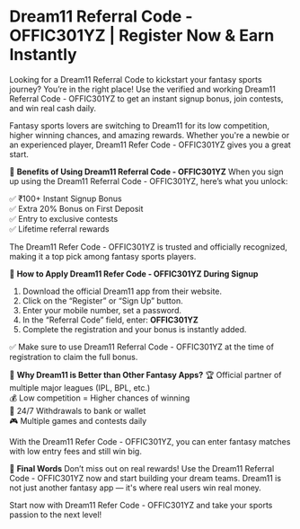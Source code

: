
# Dream11 Referral Code - OFFIC301YZ | Register Now & Earn Instantly

Looking for a Dream11 Referral Code to kickstart your fantasy sports journey? You’re in the right place! Use the verified and working Dream11 Referral Code - OFFIC301YZ to get an instant signup bonus, join contests, and win real cash daily.

Fantasy sports lovers are switching to Dream11 for its low competition, higher winning chances, and amazing rewards. Whether you're a newbie or an experienced player, Dream11 Refer Code - OFFIC301YZ gives you a great start.

🎁 **Benefits of Using Dream11 Referral Code - OFFIC301YZ**
When you sign up using the Dream11 Referral Code - OFFIC301YZ, here’s what you unlock:

✅ ₹100+ Instant Signup Bonus  
✅ Extra 20% Bonus on First Deposit  
✅ Entry to exclusive contests  
✅ Lifetime referral rewards

The Dream11 Refer Code - OFFIC301YZ is trusted and officially recognized, making it a top pick among fantasy sports players.

🔗 **How to Apply Dream11 Refer Code - OFFIC301YZ During Signup**

1. Download the official Dream11 app from their website.
2. Click on the “Register” or “Sign Up” button.
3. Enter your mobile number, set a password.
4. In the “Referral Code” field, enter: **OFFIC301YZ**
5. Complete the registration and your bonus is instantly added.

✅ Make sure to use Dream11 Referral Code - OFFIC301YZ at the time of registration to claim the full bonus.

💸 **Why Dream11 is Better than Other Fantasy Apps?**
🏆 Official partner of multiple major leagues (IPL, BPL, etc.)  
💰 Low competition = Higher chances of winning  
🔄 24/7 Withdrawals to bank or wallet  
🎮 Multiple games and contests daily

With the Dream11 Refer Code - OFFIC301YZ, you can enter fantasy matches with low entry fees and still win big.

📌 **Final Words**
Don’t miss out on real rewards! Use the Dream11 Referral Code - OFFIC301YZ now and start building your dream teams. Dream11 is not just another fantasy app — it's where real users win real money.

Start now with Dream11 Refer Code - OFFIC301YZ and take your sports passion to the next level!

